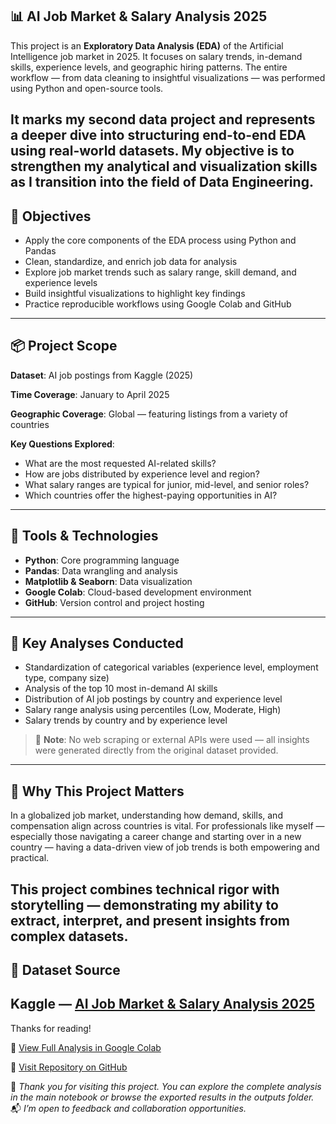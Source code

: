 ## 📊 AI Job Market & Salary Analysis 2025

This project is an **Exploratory Data Analysis (EDA)** of the Artificial Intelligence job market in 2025. It focuses on salary trends, in-demand skills, experience levels, and geographic hiring patterns. The entire workflow — from data cleaning to insightful visualizations — was performed using Python and open-source tools.

It marks my **second data project** and represents a deeper dive into structuring end-to-end EDA using real-world datasets. My objective is to strengthen my analytical and visualization skills as I transition into the field of Data Engineering.
---

## 🎯 Objectives

* Apply the core components of the EDA process using Python and Pandas
* Clean, standardize, and enrich job data for analysis
* Explore job market trends such as salary range, skill demand, and experience levels
* Build insightful visualizations to highlight key findings
* Practice reproducible workflows using Google Colab and GitHub
---

## 📦 Project Scope

**Dataset**: AI job postings from Kaggle (2025)

**Time Coverage**: January to April 2025

**Geographic Coverage**: Global — featuring listings from a variety of countries

**Key Questions Explored**:

* What are the most requested AI-related skills?
* How are jobs distributed by experience level and region?
* What salary ranges are typical for junior, mid-level, and senior roles?
* Which countries offer the highest-paying opportunities in AI?
---

## 🔧 Tools & Technologies

* **Python**: Core programming language
* **Pandas**: Data wrangling and analysis
* **Matplotlib & Seaborn**: Data visualization
* **Google Colab**: Cloud-based development environment
* **GitHub**: Version control and project hosting
---

## 🔎 Key Analyses Conducted

* Standardization of categorical variables (experience level, employment type, company size)
* Analysis of the top 10 most in-demand AI skills
* Distribution of AI job postings by country and experience level
* Salary range analysis using percentiles (Low, Moderate, High)
* Salary trends by country and by experience level

> 📌 **Note**: No web scraping or external APIs were used — all insights were generated directly from the original dataset provided.
---

## 🌱 Why This Project Matters

In a globalized job market, understanding how demand, skills, and compensation align across countries is vital. For professionals like myself — especially those navigating a career change and starting over in a new country — having a data-driven view of job trends is both empowering and practical.

This project combines technical rigor with storytelling — demonstrating my ability to extract, interpret, and present insights from complex datasets.
---

## 📂 Dataset Source

Kaggle — [AI Job Market & Salary Analysis 2025](https://www.kaggle.com/datasets/)
---

Thanks for reading!

🔗 [View Full Analysis in Google Colab](https://...)

🔗 [Visit Repository on GitHub](https://...)

🧠 *Thank you for visiting this project. You can explore the complete analysis in the main notebook or browse the exported results in the outputs folder.*  
📬 *I’m open to feedback and collaboration opportunities.*

